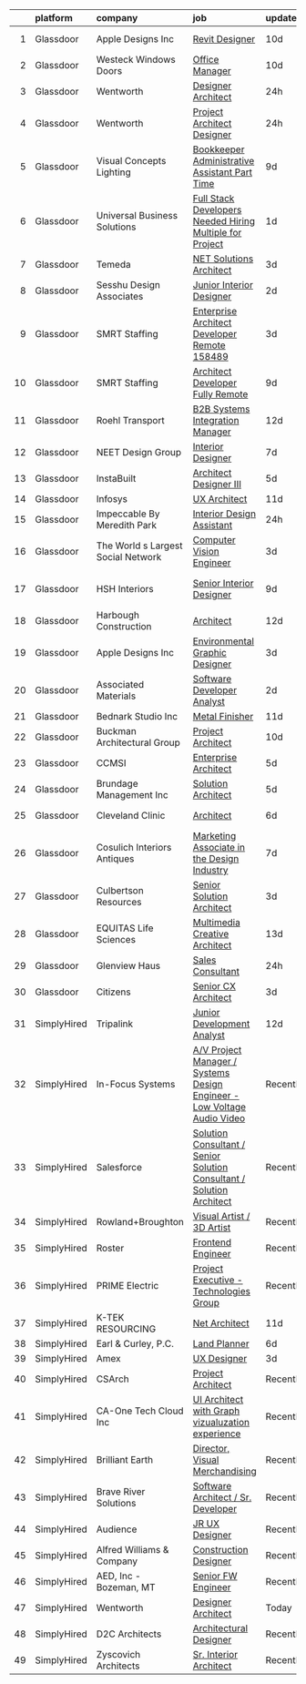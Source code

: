 

|    | platform    | company                            | job                                                                                                                                                                                                                                                                                                                                                                                                                                                                                                                                                                                                                                                                                                                                                                                                                                                                                                                                                                                                                                                                                                                                                                                                                                                                                                                                                                                                                         | update_time   | location                   |
|---:|:------------|:-----------------------------------|:----------------------------------------------------------------------------------------------------------------------------------------------------------------------------------------------------------------------------------------------------------------------------------------------------------------------------------------------------------------------------------------------------------------------------------------------------------------------------------------------------------------------------------------------------------------------------------------------------------------------------------------------------------------------------------------------------------------------------------------------------------------------------------------------------------------------------------------------------------------------------------------------------------------------------------------------------------------------------------------------------------------------------------------------------------------------------------------------------------------------------------------------------------------------------------------------------------------------------------------------------------------------------------------------------------------------------------------------------------------------------------------------------------------------------|:--------------|:---------------------------|
|  1 | Glassdoor   | Apple Designs  Inc                 | [Revit Designer](https://www.glassdoor.com/partner/jobListing.htm?pos=110&ao=1110586&s=58&guid=00000181a3f8d619b164fb1a239ea345&src=GD_JOB_AD&t=SR&vt=w&ea=1&cs=1_89906928&cb=1656313403279&jobListingId=1007944600689&cpc=328097CF308554EF&jrtk=3-0-1g6hvhli7joon801-1g6hvhlirk262800-1f91a36b04a50e51--6NYlbfkN0BnRt50KJpuVGWdeWfd89SiVWgjovFd7OD5LnOd9uK1j-St2op0rliLRTKdctr-UTKj34k8HgJakWepZtPu73UysrGgR1BhZw1BQ1n5sPWALipibhMLtHGPOr4Fg5IxHKKC7-J50YQ8tVCZVtGCW1jB4xCu9wskXcrk6IDT6eQIBExF9euQCugR9Dh0nukBCUPik17qNa7b3jEuMqZ-VLJDIZBXryC0IyWXGA80sHtTieNLicLURQZMKjr0Z05TDkzLDPOevziYrUl7kemzzlayG2xhgJulgPx_KIZX675rsSC7QEcYuBCOFjqD-gxxpBEhaDmN84TC-ywZ4eStDCgCI_TchH58qg1gqMf8V4ZiB9HHOY-LXeXYAwWd2hAwEzHhClrjL5hRFfnX1pR1ItixsWGReFoUMWVhvQzOS3wjgtdrDlO19NwxnzT3b-gmRhqnj0Y13lpp6f5GmCjtl67t4SN8T7bE146tfFdN7WcOyoYYONoAIXkFUnGkWQ_Z_ic%3D)                                                                                                                                                                                                                                                                                                                                                                                                                                                                                                                                                                     | 10d           | Washington, DC             |
|  2 | Glassdoor   | Westeck Windows   Doors            | [Office Manager](https://www.glassdoor.com/partner/jobListing.htm?pos=126&ao=1110586&s=58&guid=00000181a3f8d619b164fb1a239ea345&src=GD_JOB_AD&t=SR&vt=w&ea=1&cs=1_322b81da&cb=1656313403282&jobListingId=1007944220698&cpc=81AAE51C33FDE227&jrtk=3-0-1g6hvhli7joon801-1g6hvhlirk262800-39121e3ce0a1c0fb--6NYlbfkN0Ak1U_FmDUOioiCyXaVmby4WFebOS0z6NvSiMbGELc2vi3BmOCZz_gjaVSW3xFnZzKT6-8P3OUwrVTO1m-djT_rUGmwmnIFgjKtEq-6LKBc_9CJX70GYFsrbUrQ-VjK_PhA38fvPm-MQzQIhViz-yX5sbXyDSJxLDH9qDTMZuLDKgI7OgmoZBSRRN55WC64utXHplQBCvwE5oJIMKwyVG2m815Z6l29VizfpBHkCGhRHz9qBvCnF27SoiQVSsxpx2cJTjdCoDKS_KSZmMaCZe8j8Z9oR63PUd6uftbrtNBM9EbCNPNBhq1uAeLbCmYc60kIG_t66UN9nqel0wjDKGFLrgZNO6ap48wneCxfR77n8wa4O7ThuYkhbxWacZjcshad_tTmeY1YaYiqRE97PIXkqEe3UFrFZABI6qOpovjzHE3ahWLWzXBTV5iSkqBxsFKWUr5RxHiZG1mX3LlPYG-94v5twZ3iVlD8hwSvzSXBGDLc8yxB9P8iPix_JysGqeRYnAI9JOYJ2RKQzHjzeRhH_IPSrRrh9ZbGXHYhxqaPasFI3M4HhWXibQbwCMcQwuVFI8jpb6lJDseupN_Sjq3pjFJooWmIeZY%3D)                                                                                                                                                                                                                                                                                                                                                                                                                                                                     | 10d           | Kirkland, WA               |
|  3 | Glassdoor   | Wentworth                          | [Designer Architect](https://www.glassdoor.com/partner/jobListing.htm?pos=107&ao=1110586&s=58&guid=00000181a3f8d619b164fb1a239ea345&src=GD_JOB_AD&t=SR&vt=w&ea=1&cs=1_db9b8488&cb=1656313403279&jobListingId=1007963763748&cpc=18C664983486888D&jrtk=3-0-1g6hvhli7joon801-1g6hvhlirk262800-83b5dde1b35fc148--6NYlbfkN0D5EoDI19pzLD_ZoAvoqM1-O9qeTV9KvYbDAr1-bMzVceZA0cQEimOqNpP-bB52ERgfHwUjo47k57U_iS1TLaFalurliEpde75FSTjWujvc_TOOTyzW61WQyVGVmvpT9HyxZPLzXXGYH2x9KxqoK4CpsJlPBwT8ScbAv6MdhPTQyZhCRCRPuuyex1rIck9gt4tcLHTL4z1FnHnRQapWfs3pqSEv2fsRQEEJRwynxEUSfm1BrqZcdla-t91B9SMUZzIIqrTWTF__zZDTK-vovYQZoW50esKA8ZjrWWembie3b25i_RerM_qQEbLlP5toV-S3uYfshZxdOkRNNcZuHFL6m8tGtCgJLnVWMYC2NZ53oZHiO1qIhG5nDLYVQygesk-L1_Vb9cdlln6fxMGMAd79cA04_p6igiv36Gw764KVuMNja9-Iey8Q5XiqWXa01AkVLZhuS0V_3LqaMX1kk-hJWQILvbXhmJyShZ0v5WQqsWAud3MecbbKi6vNzQELaSogvcDSm8sqHw%3D%3D)                                                                                                                                                                                                                                                                                                                                                                                                                                                                                                                                                   | 24h           | Chevy Chase, MD            |
|  4 | Glassdoor   | Wentworth                          | [Project Architect Designer](https://www.glassdoor.com/partner/jobListing.htm?pos=118&ao=1110586&s=58&guid=00000181a3f8d619b164fb1a239ea345&src=GD_JOB_AD&t=SR&vt=w&ea=1&cs=1_018e75f9&cb=1656313403281&jobListingId=1007963899566&cpc=AF02A54CD0F60729&jrtk=3-0-1g6hvhli7joon801-1g6hvhlirk262800-982c411d92a3e024--6NYlbfkN0D5EoDI19pzLD_ZoAvoqM1-O9qeTV9KvYbDAr1-bMzVceZA0cQEimOqQLiQKL73YQ5LSLdgRCeHWFPruf5ZAgnFG4c4mV1haWANC2zWcO5IOyZRzHEVhw_xXHSbRbtn1VacpyV2gi0oeGWXrBs7cxqB5ByP27CrBflMuOgGdYMm6vsI7ZMwacKUrS3x57-8GPLUOgHTM3iRSlYME3PIPrW7eO9YepLrEQ5kdnrmqwH3C6XxwSRRtUKoHpQqDA_A62uLiai-SuBRZ5nEWw98wuZR0mbBPaNqtPEpZ-kE-ULgiGQ0SCraNWjLmXwAManbj614mDPzyLDIPiod2nkdF3x4aUxallWGO7Sf7a8Cxh4CJJSuQmvvelSy22-9I2NbWO-MO9EG-9m5DAHnDeWBSwh_C8vXtBlwBEj6Q89u2okM1qouyFw425j3BO8-YkWxmL6M_k6XzeYPitI-eQRPavdPr7pwUDNpvigODGqOGnDSz4i0cwe5zRJ4y4u12g57wdIDz79el48LLQ%3D%3D)                                                                                                                                                                                                                                                                                                                                                                                                                                                                                                                                           | 24h           | Chevy Chase, MD            |
|  5 | Glassdoor   | Visual Concepts Lighting           | [Bookkeeper Administrative Assistant  Part Time ](https://www.glassdoor.com/partner/jobListing.htm?pos=125&ao=1110586&s=58&guid=00000181a3f8d619b164fb1a239ea345&src=GD_JOB_AD&t=SR&vt=w&ea=1&cs=1_90d57a68&cb=1656313403282&jobListingId=1007947592972&cpc=BA15C3E50D27FFE8&jrtk=3-0-1g6hvhli7joon801-1g6hvhlirk262800-aee422d02fb78696--6NYlbfkN0BxkLIcfe0oqaYINownie861a0BJtkzmJW-WyGv8J0JYIP9BFDUIq9bQR62u7darBNe44WuC4wBVwo9I-LND1p2b_jEzjOkzCqvNtd85dtSYZrvBuu25PY-VX0dc8pf-J0nfx7zBeURJVHib-SNb9gN-IbGoongE7rG5Wt5MNNlku7lD5-0fP44q43Ltv-5wzw6EFUAzfz31I7tOHFipUPhyBB2FRe405Tv4hIXq-hPxfw7oUssH3nO4b_Jrg2KKrj3W65sYNsNPPLGlfUTv3jCabfwj0pn7UR1ZcswdD-nB0FawFkmEUWS373yvjDIEX6Ot68PN6QdLmXOKuUZz92qwKItUvqtaME3d-12MuylocC7lGaAwIOSkwDJV59qeKlEokjvj3mYJz9-tyHuhqhH6ILREujgrfatJKX579iYe5-HvaaAtJVPIvBsaXTZH3amI53-dUQLM4bUpv2SwTcfI1Alt06DWxivofbf_ZMxFmzUS3VNikVEHWo840uXpO7fLC857xD2_xUiseapa-ppMB3xIorJdE0%3D)                                                                                                                                                                                                                                                                                                                                                                                                                                                                                                    | 9d            | San Diego, CA              |
|  6 | Glassdoor   | Universal Business Solutions       | [Full Stack Developers Needed    Hiring Multiple for Project ](https://www.glassdoor.com/partner/jobListing.htm?pos=123&ao=1110586&s=58&guid=00000181a3f8d619b164fb1a239ea345&src=GD_JOB_AD&t=SR&vt=w&ea=1&cs=1_1f2ea7fd&cb=1656313403282&jobListingId=1007963135028&cpc=18C9CE28155C17C5&jrtk=3-0-1g6hvhli7joon801-1g6hvhlirk262800-9ddfb7b724431e82--6NYlbfkN0Du73xfSZ8llA0H3juDoaANIkfCJad9A8777UdOi_8wmA8zcCgr43BpThCGNZa6eJDRLdxjuwYOxFO-t5ZZtzsickhU3-x1xq9SzCd8AOCqJRBEhxxYNuPviARpP4XiBBr-izkwKgNCKCbL7XzGNM3YzF2lwGmp8rwrSuOTQO-uMDMJnVZ_qjldUec6RjTbduQdiBLyqzhXm4QrDyTv_IYSkA1hpqkJU8g1iGJ1Eb2a4sD_4Wwl1hlYxAG4Pd5qYpcQzXPQzZeJADTx9E-9UlYQkTsJQD_o9-_ETUyfNJusXDXM_Ah3ZHhE1NHB1a3gQDgC6iF8q7woAULT161Oy8TstDlUA7szalANc3zTL47VAfDXbTxj97Jqu3tbTQd8-kbMcOOXvlsA5Vuw35ktwU8DMUtLcB-tS_-PI4_mVAWkZLQ8jjBGM4tIMdY2roef3ptZrlILuIc9cxGs3dSppg67ALojdQc4y5ronUYD_n7wv7KTXy6XLQls0Cfu4B5-qLTj8uS1ZCabY67KPy4X1I1rIm7yjiycteObQ25XnKdlLg%3D%3D)                                                                                                                                                                                                                                                                                                                                                                                                                                                                         | 1d            | Atlanta, GA                |
|  7 | Glassdoor   | Temeda                             | [ NET Solutions Architect](https://www.glassdoor.com/partner/jobListing.htm?pos=112&ao=1110586&s=58&guid=00000181a3f8d619b164fb1a239ea345&src=GD_JOB_AD&t=SR&vt=w&ea=1&cs=1_f034eab7&cb=1656313403280&jobListingId=1007959760529&cpc=3E251C7E648E8D76&jrtk=3-0-1g6hvhli7joon801-1g6hvhlirk262800-3e9c58443d92eacb--6NYlbfkN0Cdyrb_-SYpjIsC7ShR4LTJruqxAexHI1Km_0W0EzpI0flnEmGiV58GPzItpS6S0-frolYagpieznyBuoUomL9h3gSaCnetPInLxwBobixKL3urrMd_pNPHD5zyfe3qYeDTq1l0u4qIC5XQByrYReYxdKxrrCDbiia_Kn5TujQ4Lly38AvlSGVFQ-ZfOZbF_naW83uWEad5Pl9uCOAc2C1-I6HekNHoDosl7M2NxdOZugCzrQv0RNg_L7wN9f5YhcLJpq8WYzVVStGV0uRWAs7JyaXjDHIFKqBaiWQfg_iF7FSKJcQngapLvmsvcjf6EiNmmnYfwQJZ7vH4IuyNdgao6vC45Af1QokFgN2BEGkQp-ECyRSOLw66bQZjBTS6AUdr0-VsxzLu4CBKb4R156WUTexPC7gan5LkXjIA4Urw-Ba1OwCDjisi6mXX7YJ_-76Doqe8Zu0QPz6cFkLaHe-AiF0Ij_s03hOu6CDgjQe3CAvG8sJqd5_5na6kdSyNS8hslI0jypQzRw%3D%3D)                                                                                                                                                                                                                                                                                                                                                                                                                                                                                                                                             | 3d            | Remote                     |
|  8 | Glassdoor   | Sesshu Design Associates           | [Junior Interior Designer](https://www.glassdoor.com/partner/jobListing.htm?pos=109&ao=1110586&s=58&guid=00000181a3f8d619b164fb1a239ea345&src=GD_JOB_AD&t=SR&vt=w&ea=1&cs=1_8efc8b15&cb=1656313403279&jobListingId=1007961981937&cpc=BA005B1D96992017&jrtk=3-0-1g6hvhli7joon801-1g6hvhlirk262800-94668460c7e32d80--6NYlbfkN0AuAjYKnBHsdkcMxrD7ZJITXxV72vImVt5xOyKRJQecNFLpcI9FqXvs66nNhzD50GI_MvdyYI2vrkFdSUVbTc14xpISSi7MFzIz3afMSbzqtEFqsbbsMHP-wq6RjppNWv4yXAY9XuK1ZIRqqIdDSaIp0v-jASI3R4aO8Oss_LJaD_p2fnlZjZtiP6KKk_c02Soczk1YTX3c1-jup0bB1cESH5dTfFXQiQVS3qVpG2COTQae6PWRPDXe8Akjxvf37KK5ucYHYIDOSC53slchKAe0XSAqUtl_hXSW9r3iAK3r4ZF4KdDSItJLJZHhfyKaGGUuE89o3zqJDfymFGJ2ooFWDhXdXEejCyyRGonfaOhCq3JFO7xFNYb1A0kuhRotLHpUahjRhb_xP_y2Q513NcNNr9ucDlyKSYi6Ernk66xMpEw2f3z7m03Z1ODBjIT1_5qb5r2QaeMubHMn5aNJ3lAge0j1ih2eC3qW0ddOZmV2CnaW-6_rHqBIs37ijR3ffYn-gc65FU-Xdg%3D%3D)                                                                                                                                                                                                                                                                                                                                                                                                                                                                                                                                             | 2d            | Scottsdale, AZ             |
|  9 | Glassdoor   | SMRT Staffing                      | [Enterprise Architect Developer  Remote   158489](https://www.glassdoor.com/partner/jobListing.htm?pos=113&ao=1110586&s=58&guid=00000181a3f8d619b164fb1a239ea345&src=GD_JOB_AD&t=SR&vt=w&ea=1&cs=1_8ee5a7ad&cb=1656313403280&jobListingId=1007960326711&cpc=B05B6D422C45E27E&jrtk=3-0-1g6hvhli7joon801-1g6hvhlirk262800-94f7e85134b96660--6NYlbfkN0B1iZffVNwR6yblgx4UGLPVYtj6CoeVi8wBybtNKgrFUOUXRgJbsWR06Qg0ALePDRZYD-ZUgi1AdDYpUPA5q1l240ACYUbTWRhO4vhqFjjPrrO1v0NZhDl3uW7x7Vu1UVBhB29h0U_k-N7sXEL7mOOxIN6R-OugOFW5XoqSR-F81KMg-XD32NffTMdFBH6jSfBU42l3F7Ny4GLRy8DgT8L0pe91idpR3csWGJFevP3NeFEErtTgl-VghxeWY08dXAAxRe8OUauhNaMpFTit47LvntaFctkrkuhWrm-04lW5n475O2l7H5uXxgbg12G-jIavjLr-AXSdqslchEFMMh6Auek8LfZafTXk_z79dwylUNzoWqud7CI1IKHLSj-0zcqKFoQunmeOsgipshX7VXhxzKsst9gHzTTLecKLkJagCWaJxHXHSQ_kXTYetsY_CT3p6mppZBNw0vIn4wmtSL4WVUcieI_pcms9-n42pPvIQyWkJZYmPyHiQIeRPcx5gqeI2COWSkIAfIFIJorl_IbxbrMBHa1JKjSkt5DG4ouaYQ%3D%3D)                                                                                                                                                                                                                                                                                                                                                                                                                                                                                      | 3d            | Columbus, OH               |
| 10 | Glassdoor   | SMRT Staffing                      | [Architect Developer Fully Remote](https://www.glassdoor.com/partner/jobListing.htm?pos=117&ao=1110586&s=58&guid=00000181a3f8d619b164fb1a239ea345&src=GD_JOB_AD&t=SR&vt=w&ea=1&cs=1_53434fbf&cb=1656313403281&jobListingId=1007947677667&cpc=8B69257BFB62E45C&jrtk=3-0-1g6hvhli7joon801-1g6hvhlirk262800-608dd54c4b599931--6NYlbfkN0B1iZffVNwR6yblgx4UGLPVYtj6CoeVi8wBybtNKgrFUOUXRgJbsWR06Qg0ALePDRYb79NuTXl-I0816kLg6A7I2281pW7dUv4dIas1C1c-qfjFDPvrqVnbkXD2T6sOJB7MNAqOHmWya55QUAmhMvXwmR202Ddwmevw9zxmszYOlD5la1pJHwjnayvdJrDoh97OkM-Lhv6s-rYCFGoPr0Ina1TS7lgUB5m-sfKohH47D_BET72qGV52fcGQgR2jXD84w5UOpRCjn621hxEEI5TBLvqxiXQXpqRcjWywgCN_Yi3pyP2VV_jpO5xpjC9Z-e4nL8A2ccDjqpDoywc5nmq9to14_zVjvdT0ByyZBdqjbt_03dWttGuaiHJeuIDQlOig40JnkBCr0FAyVCxD6z3io1wH2etwCfZWhmkzthWgwH8ftCXn4MHgR1P30yCQJg-RK0Z5RAuvInBAWKjdnKxH02cifDRgaImcfDiKXRPvDzPquG0qkTo1UCTVX7EeqpWXa_WEU0vYiK8AaLQLprZBJMidQFyFfh1wmCMROW6sgg%3D%3D)                                                                                                                                                                                                                                                                                                                                                                                                                                                                                                     | 9d            | Columbus, OH               |
| 11 | Glassdoor   | Roehl Transport                    | [B2B Systems Integration Manager](https://www.glassdoor.com/partner/jobListing.htm?pos=121&ao=1110586&s=58&guid=00000181a3f8d619b164fb1a239ea345&src=GD_JOB_AD&t=SR&vt=w&ea=1&cs=1_ec82d008&cb=1656313403281&jobListingId=1007939322859&cpc=BBBD384EA192911E&jrtk=3-0-1g6hvhli7joon801-1g6hvhlirk262800-4c4f68c599173aed--6NYlbfkN0B-UyrqZqiMX18WqL9Ix-tV-BokG3deb-ZNGSpeLjfcke-WYQnVzP1SPZNIOojM75ZI5EgXtS15t28n_-Blo4TwMo9BKXqykZpVyiUF2MUp-p7NBRukfR3mT8xERpXCWGeHtMT4m4P8gptF8XwwdZhUKGM9GwF_YMnKgQFEBmB5k-CMc4uw5lBaoGO2J_Qlu8ABVBgPHR2dpGW7cqocMEEgU0ZiPYWk6sQlPJegpt4zG37mgkUu-LDpQ5oH0gZSKjl89xIDZGsTyB7RYP5rJqPoG41zHqU5EFcNaOh6EIvPE-C9KSr-0-u0a7eLWvzrJo-VQUOY9I24Yqg50aYjQRG2Vr3jXSrHa4DnYmsBR7avhsCvcfLaV2_MPBAmOyG26q2d72TYwAJIlVHh6of8J14zC7_MHTrlJQG8rO-zB8kiRl4oAOFp9k6OWN5_eGZCoZQpnX1ZGLUIv4bJ5fQpxllLIgXsvHZRUCoxyrIce5jSjT2vDis9K7UObrqYIxO5TnwqBewQOJGtt57P-AuojqqoyT5Brct0qAE%3D)                                                                                                                                                                                                                                                                                                                                                                                                                                                                                                                    | 12d           | Remote                     |
| 12 | Glassdoor   | NEET Design Group                  | [Interior Designer](https://www.glassdoor.com/partner/jobListing.htm?pos=111&ao=1110586&s=58&guid=00000181a3f8d619b164fb1a239ea345&src=GD_JOB_AD&t=SR&vt=w&ea=1&cs=1_cf36af22&cb=1656313403280&jobListingId=1007949391761&cpc=968C91D10CA48408&jrtk=3-0-1g6hvhli7joon801-1g6hvhlirk262800-65b3f9350c5e73b2--6NYlbfkN0A4hgeKHdLyHgzaskNEvl2xXMVaueUT71iJOYpLYISQUMokOAxkb6e4sI3nDCln56ZrL8G4urnqm7o-W7S1I1U7o9CLYCdTzfJq0A3NuBelAuWt5rqsQeUrwym_m8e7xWcyR6KgwGefnqVAdej2ukDCyQRN9GmZMMPPJDBcuDTpKEhhT_AxLkZZDIxGJrIk8ve0FVNq61mm1yTqnl_B-vAT9370OFAqJ0hYPwO0EPEgPdszeUA_qHsV13IwtC63c_4IV8LflPQ9YNo7N6tuJhB3YCB-PgOoZlsVCNKP69HJK729B32irPzMEfXjh402GK1ZWqR7h1OT1pDGBBVx96X47xwb5AihUJbk6KvxeGcl59Fd11eB_qHP3p07EKqOam6cfZlei4iVrBB3vsQmWmO4QTYEZG_xy62pTs1iaKU9s46eRJep6rMs8b7DPKfUx6sOzeJmyDYe-SinKoinITy0NI46zfibGjJ4GWMb2z3sYpt-QMXYrnrt8XZjROb63pU%3D)                                                                                                                                                                                                                                                                                                                                                                                                                                                                                                                                                                  | 7d            | Las Vegas, NV              |
| 13 | Glassdoor   | InstaBuilt                         | [Architect  Designer III](https://www.glassdoor.com/partner/jobListing.htm?pos=101&ao=1110586&s=58&guid=00000181a3f8d619b164fb1a239ea345&src=GD_JOB_AD&t=SR&vt=w&ea=1&cs=1_bd1c389f&cb=1656313403277&jobListingId=1007954840272&cpc=B7DB07543733ED84&jrtk=3-0-1g6hvhli7joon801-1g6hvhlirk262800-b868fbf363aa0df6--6NYlbfkN0ACu_hgM4mYOpGjE6TXudS1eLEYdlotK5aSiNrSIRlNjtLvHh3hjvm-_wKTCs1UqvBgno0Yw0HTNh974FEq-ygHeS3qhnZNLVAeo24KnWK-cqOS7XG5vC1sCutXj05ojxeHQruauqoQ-jBExYzg968uZOptnSdOui7ANwR6d_vRV14_3-jczNADHGD3x2kSF1GFS90OF12-rIUtYDLEe-zaTZXd-H5iHlvFjx5O6aFt8mVarAwKhUIojJp990LZkWGZyNo3E9VSWquBe9T3Myrp6bBqUtSddIogIsQ0jLhxr4cHez_AAQvNqCkSR1WOmakrCMDrXRYYYVXp7pXQ2e2tutG6aZ7tLqSWUR_vlWFodEgmIONQI1LdJXGjVJPD7HkWksGoIU4k6nH5NvqyKG98gd1HO2Wu3CHA6amtifGEigePzucEfwVWJqVVfD5O0TGpl_FbNlNdiugVmnCaoix651CcWU7PM4PK7baH64h9WeR-D7bUjyt9gwjg5KYr5jUfgSM4TH8-CQ%3D%3D)                                                                                                                                                                                                                                                                                                                                                                                                                                                                                                                                              | 5d            | Austin, TX                 |
| 14 | Glassdoor   | Infosys                            | [UX Architect](https://www.glassdoor.com/partner/jobListing.htm?pos=108&ao=1110586&s=58&guid=00000181a3f8d619b164fb1a239ea345&src=GD_JOB_AD&t=SR&vt=w&cs=1_e3b2792d&cb=1656313403278&jobListingId=1007942327565&cpc=F86FB55FF2FA18D4&jrtk=3-0-1g6hvhli7joon801-1g6hvhlirk262800-1ce751a0945a0cf1--6NYlbfkN0DFi1nmQQWK2fa3N4W3y7EUOEocZkWPqKP_f_xZ7ne8Rcs2lMrBROvHbvdyX6nQ70RhC2TiInrx-h900F8E_sG1jDlUzW8bKjvppvPdKKsT_mFF9XzCu_7FiiwHuEGglAaPpZV-nRfBu6-1PpeCkKJGFqiUlqydNXnBSCFJrMDECMNONeq-IhlOi_tQyireZL-3s6sJzv5L_w3Xz-cz5yDtbzdB8iQBFYvQK3DgxLBhmQFbhSPMVdC55FHTa5tQdlJWVhK8eeyY1FGz4pqEIWQkgopbVMs0C418LvX43KDYjIRNpm4FPR1icCnSnXCAL9OcLxzxUb9p7e5kAvYUBKB_4sV8k8v9Vuzf9eq5WmrpU8iSQ2L0h3Qoo-VNhddKeeJMGkO6jVbcm4I0r01CeQXpt3ciRXdk5snAhdMdRQLrxB4EU-bTJ4zot8_71XtU-JzwdwQlpuMpa_kxKS9TVMMZng-V13ssIRjhO0VVNRFmlYXvUfajbmwqmzUfUkqVPAyi9LeX_I1QX6abXyEUJicOL3_RoZpnd5xqIxm8_73MP9C16wS1II5lMkPSGdKhtXpmoBg85CKLeg%3D%3D)                                                                                                                                                                                                                                                                                                                                                                                                                                                                                              | 11d           | Remote                     |
| 15 | Glassdoor   | Impeccable By Meredith Park        | [Interior Design Assistant](https://www.glassdoor.com/partner/jobListing.htm?pos=116&ao=1110586&s=58&guid=00000181a3f8d619b164fb1a239ea345&src=GD_JOB_AD&t=SR&vt=w&ea=1&cs=1_61233206&cb=1656313403281&jobListingId=1007963870360&cpc=7F925F5888094D6A&jrtk=3-0-1g6hvhli7joon801-1g6hvhlirk262800-1d65ce9d4416b2c0--6NYlbfkN0CdcVd3SDA1nO7RkKTAACmPV4xEt72Vls8LI2dqcgyOeCRbNmsyqTG3EfR88CAV85lb3jApy76kZFTMsTFRrpEoasuph9nQEQ7FrlWvyCDrHACXdzHW2YtmSIS0HC89OtxOBGiaDey1ybimrbPhdLh94idsiJH3Y68oxwUNaw6VkougpuUfVjVfQ5regyXC2BiE1IH5YqLFwQw81eVI06D8h0IwduZR8cnSZ_qdqo04IgklAzRC55gSX5nX09nnVWSrvkOpxW3eVaaxcwypYhuBnhyIuUKJkT2A23nkwKHNiQMC2TU0dKTY6xT39QudkKzeGlMrPV37nSJEU8pNEW86WNqXI2DdOqwmq33AJVIUWPc_ePXEGN3qhHhaM6ytyZFo6HabDnJmKm75NhU9fe1iFOL0vHTO1glpVxpxt6PL0ucPS9E98GaUcBcJY3_Tls9wYKqeWuq7MoRQP1K2_bnsSTDzn5dzYPW-rUv3-Nm2KOjkjUPmrtU5RtLF03G7EGE3enNgs_E8DA%3D%3D)                                                                                                                                                                                                                                                                                                                                                                                                                                                                                                                                            | 24h           | Inverness, IL              |
| 16 | Glassdoor   | The World s Largest Social Network | [Computer Vision Engineer](https://www.glassdoor.com/partner/jobListing.htm?pos=124&ao=1110586&s=58&guid=00000181a3f8d619b164fb1a239ea345&src=GD_JOB_AD&t=SR&vt=w&cs=1_88b4c2ee&cb=1656313403282&jobListingId=1007959309484&cpc=82ABD2B5CEB98952&jrtk=3-0-1g6hvhli7joon801-1g6hvhlirk262800-f91bf296f22be02d--6NYlbfkN0DSgjPPcnEdvoK3uuxfISLALE6pB1FR7YSHOr_tSg5_QCn410VK5Ds4bQGcKtrI549F5xEzFGkUcaD9K33LG2vp5YybYRRlQkZ1P4u8dkaX10rPQLGq1oevwC_S4MHkFepfiL90Pvl0sLzZ_aLzz6j_ijAtK_AQUB6_ofVtv_sOAI2fDGlzWwcgj7QQQX7pzBzS49yeOCvWmbATNoAyv8fuxjFWxISPjLHVKOczmKOPGXu3ixs-ae1K3pFOSXUaWVil4ed3RVKQrt_2WtPWOGPAIDjWNGlz7jAo-0q8316C5qdW41A18_nSxASF9ky1j0aVY7_PyL1HKaBzmaQWj-9XU47pQy4a7i2xQLsMRIGe_PJFVz61fer8Wx5ftNMHichFHuHn18wTPBBPKSBP5bAmvZ0Nr_JAhIiQ2QCFkMTGxSz8g8rtBBoxIYErELDAx9I1i17_URnW2_GfSHuttnSVSIB2X0AT0zE6WcmNtluahZpAPTXOT6EFGylEfWF7thWfrrHcc28RdsuQGKl_JmyetDs9l6CAFLY5_59ZwO9EF2O6us7Be1c1tN4yjlyANQCxPC16yd-2UsOoPuaCOx62)                                                                                                                                                                                                                                                                                                                                                                                                                                                                              | 3d            | Los Angeles, CA            |
| 17 | Glassdoor   | HSH Interiors                      | [Senior Interior Designer](https://www.glassdoor.com/partner/jobListing.htm?pos=105&ao=1110586&s=58&guid=00000181a3f8d619b164fb1a239ea345&src=GD_JOB_AD&t=SR&vt=w&ea=1&cs=1_de3d48dc&cb=1656313403278&jobListingId=1007948238659&cpc=F546DE690489C073&jrtk=3-0-1g6hvhli7joon801-1g6hvhlirk262800-5923b847f3121ee2--6NYlbfkN0Af7IH--f52cTUDwFMUanxXcd3NiV5wYJyzlyk1G5yREasAiX0BGJ9IwE9qqQnuq9OsXYPpNahwh-D_xX7Ko_f9bbSYpzW0SN8QwVaEg-OrXURZKoNA3m-ZlnKeVi1y5zM2sMH8whqW8Q0rvvfm42UOaUIKv903GdUlxMXA1n6pszg1Z4I1IbXGpzkVcIFxC8YuECasTs7-Xig_DL3PiaxwtB0bwpp_48-HPhNJCk3y8xG8jJ_IpCibVppy8-oQef3d53ouBtJCysOSJpVf_-PXu5fgguPQOglaFGP4rhmTnQxyxIsbBKRRsD2gI_lfKE7S9PLD3OXKkjwVvG79B0BgmdV3gmTvisg_22hxcNhtHYLX09IYNks5-ia9vOWjmEHOZy6eW1IU7pN54lKEbZFvmNX8YOJzD6emrxsQ9DALopmt_wAzjTCQiSf7lday2zhpoXltjoCWAZFuuV4DcMrJfQ55xZs7TwAjcgjz9w4GAzSKcIQEYQ0rDAtrKb9x8RYYp2oC2_xNwqSRfYFCL75G)                                                                                                                                                                                                                                                                                                                                                                                                                                                                                                                                         | 9d            | San Francisco, CA          |
| 18 | Glassdoor   | Harbough Construction              | [Architect](https://www.glassdoor.com/partner/jobListing.htm?pos=104&ao=1110586&s=58&guid=00000181a3f8d619b164fb1a239ea345&src=GD_JOB_AD&t=SR&vt=w&ea=1&cs=1_997760bc&cb=1656313403278&jobListingId=1007939729788&cpc=8E5F572A54D8FD13&jrtk=3-0-1g6hvhli7joon801-1g6hvhlirk262800-2e68568e05c2359e--6NYlbfkN0CkHE4TG-hNy2WS7DGaEXLeKHiVUIOcIp4Dj-5KcvxZL2gXseO9vc-MYAdK6fsaOVSF9hG3xaOLn9alqAlaksK1w93bVdbo7NTbzK04n9sFiqIC88xLH6nvbg0Xqa4FqfU5qpjN4T1y9TmXOQpQELAUmkLDmJOa9sn1GM32OtjYhxg6IXOSZgS4otcaVXWKZQ9AvxU1SKaDP97YKVPFD0EzNd9VXZPfSYGrRul5fjBRbtYypBO5pOywtRQlemXle9Fqye92gSOSH4kqqDlGWvyQ8vWNtYp0DlrB3ey3WhL4qOFGKmf4d0Ak6esk7M8Jnavg4O11KVwjz0ZTvkY3dsfKIgBnvdqlqqs82-lM9JK9bbIu43yoZtzeziigYXI2Wb8blT7Hf3InTNnetoDmGtOrRQfDTYhfFTSUjSi4QO6bzAEuOxcPBWAtyqK-_SH-98VRu4eN7w-2-4UD_lBQxGyd49qo5YrMSV3IsVgCrln7iXu1Y6dNtFKLElVNBqM21vxYKcsizpH1Gw%3D%3D)                                                                                                                                                                                                                                                                                                                                                                                                                                                                                                                                                            | 12d           | Warren, MI                 |
| 19 | Glassdoor   | Apple Designs  Inc                 | [Environmental Graphic Designer](https://www.glassdoor.com/partner/jobListing.htm?pos=114&ao=1110586&s=58&guid=00000181a3f8d619b164fb1a239ea345&src=GD_JOB_AD&t=SR&vt=w&ea=1&cs=1_c648f3a8&cb=1656313403281&jobListingId=1007959057018&cpc=965F231502A4159E&jrtk=3-0-1g6hvhli7joon801-1g6hvhlirk262800-2235ef3a8363031e--6NYlbfkN0DZZww-p_mr8GWlqIRBY21Wjl_Fk3kglyx5_HcxykVqwQHnXXR0FP8afW1Rlo2c0p5WwQCukxqnSRqCSlMGKqrFZtwD0D72dYtKXB1tQ-dbX6vwAQMj6lkNcr-o9FtkWs2Sa-MWwpl1j7ozNpCPNOUe7HgkC0NXSAwn-iRwx2_6nmyDlMpOdyZOLi_z9Rr2HBL1qziQRwcI4qyGjU2VKPDGniXOjdEjK9_yyQxkCgHD_O36fPa-cAmzs4Mk2gy-Buc1WuZWmmd9RBGWyAStv4pBkROnVJYlBJfvFNIATDctzI_nULDR9QbFwXHudwjZzTbxa5z2Ve0kfdaBbILZBLezUHdSmI1vagQ-clA3ZandRJPNrjyIWkD11bggcFHHugg5TTsnbF4or_SmRo2kdxh5hxJaQSrPpMWgrAxORxZgyoTx16G4r7h1Yh-W_HZMefNst6quCHjxN4e2Z7jBx42Gg0948IjCHkjfInbidiaAb7P8lULxMR2Vk7WQyWnn2HQRIlW0djqQAg%3D%3D)                                                                                                                                                                                                                                                                                                                                                                                                                                                                                                                                       | 3d            | Raleigh, NC                |
| 20 | Glassdoor   | Associated Materials               | [Software Developer Analyst](https://www.glassdoor.com/partner/jobListing.htm?pos=122&ao=1110586&s=58&guid=00000181a3f8d619b164fb1a239ea345&src=GD_JOB_AD&t=SR&vt=w&ea=1&cs=1_5086e87f&cb=1656313403281&jobListingId=1007962813602&cpc=DED3C32E22E90A94&jrtk=3-0-1g6hvhli7joon801-1g6hvhlirk262800-126efb10651939ee--6NYlbfkN0ARyReM5YKTI664QprMSZITlCSILqCkKSwvDZKTWKdBUI0tC2XOkL8BSLg77ZUhiiC8DUKEogyePILBPc_CRE_BqvNUdQhZlR9SOEwycc34Yp_P5c2IOmA9ouIupPumpqLzPZajLkQI0cbEJM1v2gCbpPTykwzry2K4SwkZU_E3iBO-ROnkUutvO7ur0rVushFF3BqfYYLWTXSN5_Utr1eDYGWemLsQdnA7MjI7U4nEItYUjMK0Q8zu2Noulodr82C3JEI0LHwp7gLUTnyPTJZMi1ZKLl_akD0hX1PADFdJPwFHhSQMoLvYBjbL-CSH01oN97pYd4wrOv6VpRDi0tZABNiOGpkR-g9eqmllP-9R4TldAqewKyYWNrODzNIGAKZCgnOOhAbV9gXcb-ZSEuRBbZnYwI9_TvDw1KTtGiwly9gq5ry48jmQDkr4A6ZlNPfPoWgwPtVCQtr8dYX2-c08hZyD1dtsizT-7WWyvdlLbiBxLRks6bXK0AXBl-G3jsOqehl6O2hIxKgCfKCQ6POJ1vWMa4I304By0qlt61uwAr1lZrrpNL3P)                                                                                                                                                                                                                                                                                                                                                                                                                                                                                                       | 2d            | Cuyahoga Falls, OH         |
| 21 | Glassdoor   | Bednark Studio Inc                 | [Metal Finisher](https://www.glassdoor.com/partner/jobListing.htm?pos=115&ao=1110586&s=58&guid=00000181a3f8d619b164fb1a239ea345&src=GD_JOB_AD&t=SR&vt=w&ea=1&cs=1_0eec8d57&cb=1656313403281&jobListingId=1007942080107&cpc=783E0929E0928ED3&jrtk=3-0-1g6hvhli7joon801-1g6hvhlirk262800-226acb2c9dc64612--6NYlbfkN0BB-0qNOmIfQoCeZKnin5LW-_YaOn1ImtrtY3LJAYAiHONJ9NcQG1n0wrs7viTRe0s6wWo_kJnm9xIq8miIdk8QiIC8dxBPuCdMF_jsNPTunTCDPtBrmikPzhjqLf5BsBwFYXipVvWbBer1t3H6dDrBAO70BoCjZdip0wKnTOXHcPI3f_pZDfQmVCCg7i7cZoCxla5Fq8VvzKFzxobou1N4qmAF0XMsiUt8deyf8m9qYvZjMBJ2kMXTnAAjjW6jrxFxpImpo48WFdKlKhmFyh_d_z8Afah47uvDY7LsVatSsiyVdTsAnqxXNGnFiiMs9JIB92VCqPxsRlaOKK3w6PR7-WiPnmiJEHyn0iH_PsXbnCJAwWNeUSN8C_KBMkUA-jOAu4oJBn0Na_teTIqapqtix2h9CWcx7lQ_Dpgs_gOCtX6smntX3Sx9YLPqQCQWHQzdfS5wwNh8bqq9FY_unUS-x45kvByfhzy3MsUqS4h0WSgQHhL0v443Pa4VijacYfY%3D)                                                                                                                                                                                                                                                                                                                                                                                                                                                                                                                                                                     | 11d           | Brooklyn, NY               |
| 22 | Glassdoor   | Buckman Architectural Group        | [Project Architect](https://www.glassdoor.com/partner/jobListing.htm?pos=103&ao=1110586&s=58&guid=00000181a3f8d619b164fb1a239ea345&src=GD_JOB_AD&t=SR&vt=w&ea=1&cs=1_518f02e6&cb=1656313403278&jobListingId=1007945273397&cpc=8244C419535E377A&jrtk=3-0-1g6hvhli7joon801-1g6hvhlirk262800-6fbdb70d21c9feba--6NYlbfkN0AaC6OMNnGu1ri8CPn-RGRuQIfK4MRpPOI-RSUeogXt780W4Id0QZUVBK2oullz7Cf0f8nIRAu3siQ3M2KE9Lu-eztnZy4SQ2rl-XWXxnzM2S8Ki_2hBPTbk1EGotWEHCZn2hYSMGxpqRLTLNaEm4jHiKuI8qlrdyhCaxvyPAjC2FfIRwmzOk8vSCH0sIsq0vRKpWhaOtY6R5Zknu4dXiW5U2q7loaF4gYcV_HpA9EWy4N3af_j64Tdw1OnDab59CoI9a2LsYOy72SuV4yj365pkO-l-w6I4m57K80DV_XByrGZNjw5hZQ9UBzq9kqLKF7hUHZcLPtuAW6sDEK1Mqs10skwrruks2Gp2ZAcX1Nf88OI7SoJXP-u2gCMI1bok56AYbGxN-P63y9VgXn8mRQWxS5j__YIngWP2oUh0Ss8zBYj_HybQEAbace7RSO_ycJ0AekDYvRpwxL_-gJACw8ExI3h7hTw8eR_AqmfL8V6JpUkD2rjAiJiKrteMO4M0us%3D)                                                                                                                                                                                                                                                                                                                                                                                                                                                                                                                                                                  | 10d           | Plainfield, NJ             |
| 23 | Glassdoor   | CCMSI                              | [Enterprise Architect](https://www.glassdoor.com/partner/jobListing.htm?pos=106&ao=1110586&s=58&guid=00000181a3f8d619b164fb1a239ea345&src=GD_JOB_AD&t=SR&vt=w&cs=1_cf2b023e&cb=1656313403278&jobListingId=1007955415742&cpc=A202EC670F9D0667&jrtk=3-0-1g6hvhli7joon801-1g6hvhlirk262800-4148b5ced00369c5--6NYlbfkN0CDM7tFJxw7f4ijTXeqGWcR9iaGooe3kUV-rew4lpDfjLIrzwCpRrxzU1u-5Ydzledc9LWTqyaiVX7q4_NIEKVj6sjOnZoBuYxnmaJMDq24CbbLw-0EIvD5erZ5R6wFVTm10LvcxpMOwDwrvqlyrVNCj0Y9hoOMfJw_4wjTB79No33NqyY4yiLZsYOTVq9KNmx-SUQ2u7fl1nGWJXArFoIcUnBuia5qkYxmk1nV2YC7u7vU7TQbEIxsHLkx6O_oegqtuA4Pz31Afd10Swy_thnN9kK6ynhwrHWNhS1s8_3Fq7Koso3TUFgnllCMB99gGghYNDsZZxP0wieKcPC61aQ0NyT91mQWCKdlQPomxy2u68J_UOe2kHzEVlbghvI7UacCvPLd45cgCsorD-eHAR02LqOiibJAgXOdFV3mqTp_7n6c0IFzEUA7LBf7RxnY5xJuXQxI1dIjaUQJo0dYDeKLquU_iMWnck243ZR7JRKOmpTkdGlzUualMT0RFPpnyDqffrbyz9rlE2ZnLCqmLMMSLy5BmWefgPFO8WEUJCcTBKbWMC-_sqzSraol3YIvp7oE9xJeaRdIC6BJbK_SJ-DTZ6bCTqfFIItVbKEt0qBRxA_nNlXlvqnpOXruFLybMheKRPnCWru32ga41yafsKnhllR7seZ2sT9oFquKi4WxJ_Vdbq29hZGrRRhgmmogm7VpOMsFzVV4CAXKs1KNpSb1EMwpwhqy4hsIg50xHf4hJJ56KnXpR__xD9mXfXmNpmrXk-3Q2A8AemzVCwQWSxyDoYcmKCaLc1k%3D)                                                                                                                                                                                                                                                                    | 5d            | Austin, TX                 |
| 24 | Glassdoor   | Brundage Management Inc            | [Solution Architect](https://www.glassdoor.com/partner/jobListing.htm?pos=120&ao=1110586&s=58&guid=00000181a3f8d619b164fb1a239ea345&src=GD_JOB_AD&t=SR&vt=w&ea=1&cs=1_781110ff&cb=1656313403281&jobListingId=1007953959328&cpc=14D5209370AEC984&jrtk=3-0-1g6hvhli7joon801-1g6hvhlirk262800-46d228c9998121f7--6NYlbfkN0AGfh-Lc_KsKUjNFLml7KyHwsWIuEkbqC5Cixjma0QALGkzqZQNZ7K3mfVsj10Jcvtf2AD4BYaD-uHUiGC3iualoXc1OFtk33d4FPQjiyHvuMFA6N12Invyh4jfIQrToCIdstd7gusvXi_WuOhu5kHSxk5bwgCdTNG40iN77pk6Ryh2d6UZ5L8UcdlBwAwlbqyRNFhwtHG-N9x0D-yWZ4t5n_T6Y4aCFoQ8EEoWOK-Jf6WB9VvnbxDKMOW49S6q_-IBEart2jrlZONc_Mtpul4nNN8ASnbaIjoD_lFDy7N5n7jkvqlqEemEGSZq4xgua2eiHBNgEmEghY3-DioAL5UR6IVjDGDCjGp2ioIf7QNT8cB23p0JR_AIfb9-Ds2c52e7OZ2MUFnWnwZjWZKebfFiCYzvwM_6zKb-PX70cX5L_2Cm62y15oq83XRVHQtzuGkvQR4QT3FaBD5RVqCAzjfzuf-_xRhbPMSmCm9VvBuAMNHlsqmcYVO0GOY4VZH_7ofe_lY7Ny2a5UhrMYbbbg5Ebdc-7HDMfCUaE52LaK-SicyLtk3g7TmYu-O_AyUX9WbPxn2N6EkRU8X5EohJoI0D)                                                                                                                                                                                                                                                                                                                                                                                                                                                                               | 5d            | Florida                    |
| 25 | Glassdoor   | Cleveland Clinic                   | [Architect](https://www.glassdoor.com/partner/jobListing.htm?pos=128&ao=1110586&s=58&guid=00000181a3f8d619b164fb1a239ea345&src=GD_JOB_AD&t=SR&vt=w&cs=1_0b5e728f&cb=1656313403282&jobListingId=1007952635584&cpc=149B3D5996025BBA&jrtk=3-0-1g6hvhli7joon801-1g6hvhlirk262800-317b276d0e62fd0f--6NYlbfkN0C5LwhsFvxxYuaaBkcCJhJoBI5Ry3ivGRzlACbnlj2AkOEtMnJMWHMTcC5ns3jVsWNFzQ6CddeyEfpMhRjYtV9f7xmMRSzVFbM7fGAD4mw-wZSkdbxH7oxs-d53Pgywcm79sFTWX6IFp4xiaQJtGfV-7_AgxdmNdFY2_yVMVCWgPJPEd3IGL__2TUmdygPAgXIFHCYr1Upb5Tg7JveH0pyopVyu4VXKHl9h2q-vekD-ZiNkR8YXtHf-Y1MCKD09a_2VYHlIMO5LnRqKthzdJ7wwA8wthnSYkUd_G1z4IjNrC8tlydNQeY-gLSQVqFrrgi_JlLQFJp94QrlTPPoC6_RmgIOR3LnihJei7bAhR1lDcyuvCLFgYA8fjD1QhTHKa39Fk2ouXKzYK9KC7FUZcOr5RAIf15154-VyhZXgVrwMpYLEwjWpNlH_c6f1lomaYKnXNXcB5bBhX_sWh9WKywYS7rOeSt8u6c_9CyBXPDOqgAtHXJ4vs5V3_Dmf4gvmjuEYRwHc9vLFlO-YBZrODBPnx8rf9xMetrRuG2_6Sb44U_4vbxhwyMEbyVQ2_FziMVjdRu_J-g57YESnbHfJ1gpbkDIviP5y6H-SOsUKLz7n_qA0_hJaajimMGly1YeLXTnU_hxIeYVOQ9HOGGoYRSl8grM_2SLzUnQ_hzUz0ljMuxWCoIHMqxmqrLwju39HN9q4laW1ziNh9EzB1yh9p5iZTTAeRNYh1afFiCjiVnzzeI_Y6h05hP3-q3J1xakK1rRqRVYu23F7m_kLwGhADWM1XsCs0Qn3RinwmWW1RLyRE8yipqmabm55JbMj5YXhZJTVxy0ZnRJ7jkS6WqVxYUZykfe-8fTXGg1Pm4Ap-0p6CPy_FzwbV-E9SzgdjkchjyR319zn1v-zXa3s0lhtdfUWdKo48P2fOtB9uF-zp-tVrWUFC_dwwnhWDiWE7tVwyU5RKipzgU65tJN681sFanqnIwOs643P7Y9BwUaIAGglNqVDEgiK84R6FaUDVndaKWYcixvdDBM_mXQtvyeARngixyOEiJOG04gnbyx3ErhKkg%3D%3D) | 6d            | Cleveland, OH              |
| 26 | Glassdoor   | Cosulich Interiors   Antiques      | [Marketing Associate in the Design Industry](https://www.glassdoor.com/partner/jobListing.htm?pos=129&ao=1110586&s=58&guid=00000181a3f8d619b164fb1a239ea345&src=GD_JOB_AD&t=SR&vt=w&ea=1&cs=1_367fbac5&cb=1656313403282&jobListingId=1007949361320&cpc=7AD1D84939BBEEF3&jrtk=3-0-1g6hvhli7joon801-1g6hvhlirk262800-87062f9012f386d6--6NYlbfkN0AYN7BgX364gmvPIzrzSv4W8CrKvGLtk17beluWYLJxcZTWloxATuvXcEB4kdfsF-Yx-AMuHhFTR-GF-lxVnlHdVebHDfWmbNrlHH4KvvrwxILcAfOD2aMMYqNNFVmFJxd4c0uJz-SN-oaG18UTplqjbMwKl3547iPRNWFRW1Z1LThf9VdFllkFnwF3CGXBEYEmS5tICmiJcs6E7ZqM3jo-7z5st21xUtkdDK8x5ZH_eL31e_t-xLT-gWEH4eFDIZKHUFjgldompP7xpwWDcClBDUOvJcesnz3rLZsrpL5WcMoACHn6MEDuCdzC6QvVZfngMvPyS-dl9E88fnjTcvm0HO9XiacUsI7kbkYJ02qXw5rspvd-EY3U26BKdd3UCGT0KdpWpIIft8hubBFVXWGMATUWa-KznPvcUbLGZnjeki0Zqu0lxGq6clX5qEl8l8Q_jW_K8NdvK06OoXbAGldzK_eY6vsq1-rQ-gFqksYS7PvoceCoWxcmqRu65Qt8Sn52zwB_0Ctxtg%3D%3D)                                                                                                                                                                                                                                                                                                                                                                                                                                                                                                                           | 7d            | New York, NY               |
| 27 | Glassdoor   | Culbertson Resources               | [Senior Solution Architect](https://www.glassdoor.com/partner/jobListing.htm?pos=119&ao=1110586&s=58&guid=00000181a3f8d619b164fb1a239ea345&src=GD_JOB_AD&t=SR&vt=w&ea=1&cs=1_f882a184&cb=1656313403281&jobListingId=1007959941949&cpc=F0881FB4B112A732&jrtk=3-0-1g6hvhli7joon801-1g6hvhlirk262800-5b339f8972b7e51a--6NYlbfkN0CCCl04KQSNZdmnF8tOZa2uBJ1CAgDjH17reR-tx0627olEHxF6CFVBz1MNT8L9cMQlfrA531gqaS4sb9_cgcXPE89FN43pJvN-8b56PTKlZcYYNlYEVz3PvYav0K02cXFBqRVGQCApE4DD9Bgg4Z9BwqcZQvFU09OFvkcEiKLXcZnWcU5OXBjvqw8Zr-ohrfbtOdU1_v1Ts_Z6TIL3-ZznbYfKCaPkYGX4o9ddWNRY9fh3lygk1VCTX5O93CYY5NGFXpZAl9Cmr_wZ4DLqec6YCY0067T9SFiF4DWahWOo2tfcLQ0WBR7ob-xW5Su1GpmYtYTN9fyzs0eKl6-4HNS5l7vytvPPZs8Fyx5cJJblXlXdr2BST_1OD6rNXtJPri7ZxUdOLrMfSG1BA8bkTiTm-iblnalebzsrukas0WbPsdgxHbEW1bvcYmP6y7s5C7wogV4UDHy_riWbLbciiKDATwRDu1CQmLUq9_F4GGY_PVTT7h0hHy5oEf3HdGl5sTpz_qi3yPnWqQ%3D%3D)                                                                                                                                                                                                                                                                                                                                                                                                                                                                                                                                            | 3d            | Remote                     |
| 28 | Glassdoor   | EQUITAS Life Sciences              | [Multimedia Creative Architect](https://www.glassdoor.com/partner/jobListing.htm?pos=102&ao=1110586&s=58&guid=00000181a3f8d619b164fb1a239ea345&src=GD_JOB_AD&t=SR&vt=w&ea=1&cs=1_7265d3c3&cb=1656313403278&jobListingId=1007935722798&cpc=BDD2FBAC58A35FC0&jrtk=3-0-1g6hvhli7joon801-1g6hvhlirk262800-ac3c6b4a619487ff--6NYlbfkN0Aa6BHogdqXgyyibNKKZV32f-AuuPHFfnNSxEwTt6kfrO6FmgYOCYQJrQekAQy9UWuvP-VNAK5A5lD7dRnvILkBAkw5HyZ6BOcKneCzrw3hzIiAm6y3crjcynwrRAK7Hu8KtisVQtOuky56JvMa1YD-56Re6deuwok5vdP9RBuOGPFda2suJq1ET9y8qT4QArVOJwJ7yqUxhILI8C3VpocUakkM8Q7DTFJgRRiZ8d7kOWJiwjTnWS0AOjLgGzP8OFUy54W5dGeq8LA7lkc-SeJ1au28xOUm1ND3AuV0SgvERSqnSh80oxdAaU1caklMjyRHCg8AK0ocY_czEj93Jp4eOs5n1q938YArcqjWR8domvdKyZdYCbXCu8YtfzbzSJvc4mzxw91ltMixi37cS1ZQ2TmvpRh5FivJ9VVSpmPZNn1vx-Ku5KH48JljlZai-NMpWH0wIQcyqRglV65vZxio2lsoE2xzAOMRx_aiUVpIrT_3hOvsVcpUOjbM322bq_jZk2QyTV933SaEtsBPqCQ0)                                                                                                                                                                                                                                                                                                                                                                                                                                                                                                                                    | 13d           | Essex, VT                  |
| 29 | Glassdoor   | Glenview Haus                      | [Sales Consultant](https://www.glassdoor.com/partner/jobListing.htm?pos=130&ao=1110586&s=58&guid=00000181a3f8d619b164fb1a239ea345&src=GD_JOB_AD&t=SR&vt=w&ea=1&cs=1_9764d625&cb=1656313403282&jobListingId=1007963721685&cpc=632C08DE5A4EA969&jrtk=3-0-1g6hvhli7joon801-1g6hvhlirk262800-6d4df03219d699a4--6NYlbfkN0AY4guaBc_odNxnJHTncvfwFu86WvDwtbc_K-gSZc1x5B4WKSDEuO8L6ew3nXoYyZos4K3L7YO-PG8BMkr3_mME7TOncyk0eiIDkvQuLolLqBaVTqT89oZewB4ugwXcBSARCajDwAvzprwA-qfJVw9eNFBikbul73E8cux5Wp2fWq_3YaS6xKrryjkjkBMxR6gg-fnZAdxw_7YamV__rfZ4dRQh6j0XS3kpT8FGNf9Fa85HI3bf8cI2QkGRBO5_tKtdq0sJHp5U4S6DglVo9UPk2UbwaFacw4LT9Qg4DEyh6QuII-dsycYDMZ5ZNLapSVAIft74vIumEaaB0cKNTgCF3FTylMBIIzcff4QhEu3QS0be9_daX0Iy-uZj4jBSv8ufSgq0wWVVGaWZgAUgq-TBr9QXA9XduW19O_dDt0LCYzy9nSBXzx_ciUFqPXMvZZ2MOH-BluC9uCbMgOcOpVCeFJCY1QvR-m9mTAukcL0wL3NxbrcGQEvPQIi8Ib9jh7Q%3D)                                                                                                                                                                                                                                                                                                                                                                                                                                                                                                                                                                   | 24h           | Chicago, IL                |
| 30 | Glassdoor   | Citizens                           | [Senior CX Architect](https://www.glassdoor.com/partner/jobListing.htm?pos=127&ao=1110586&s=58&guid=00000181a3f8d619b164fb1a239ea345&src=GD_JOB_AD&t=SR&vt=w&cs=1_d7ae14ea&cb=1656313403282&jobListingId=1007958994603&cpc=D3E44275D43A938E&jrtk=3-0-1g6hvhli7joon801-1g6hvhlirk262800-22e7729c09a6fdf6--6NYlbfkN0DbY87xTe1ZMhhjQ9k8R965brWLRw8vo5R_taDvbDEPJhbr91S5VW77nhJ0YJlxP6oTU6kb4dsLBYMzwWYoiv1jHelsq9e8VEwZWRazLNdKz8ht3DbyUCoLbCjOsqFULwf03y095jpfVq3w5jydTmkI0OLCsS2s1tpNqPVCykgA2K5KrPi5LGMxCege-GYIFis0Tbuw9yWtS_4qWaAsFcngDE8zVcm-5uUbkYfowAlFpQ8S9lPez_w9dpwroNHwZDcUq1NWX0wBi_altrCVViUnxqKi9p7JA6nUOMAau_iQm-9OsahEdsp3BjFEWzThdy2e20Ix4N3mNUfj8n93KmJdN6b9pKfinIXIpLAUX6XxynC9Qadmk4THiaY4PYpxDaeyvLW_OwA7QByrZ6rjgrYm6Sab-4FhxSM9kV1A_k9jaa6yvsEjgoBa)                                                                                                                                                                                                                                                                                                                                                                                                                                                                                                                                                                                                                                                   | 3d            | Providence, RI             |
| 31 | SimplyHired | Tripalink                          | [Junior Development Analyst](https://www.simplyhired.com/job/Zo9lmHwCX1Rlnc8fAZDLWZCuqEJhU9xegENlzEHCjww7Bq1-cVEv8A?q=visual+architect)                                                                                                                                                                                                                                                                                                                                                                                                                                                                                                                                                                                                                                                                                                                                                                                                                                                                                                                                                                                                                                                                                                                                                                                                                                                                                     | 12d           | Los Angeles, CA            |
| 32 | SimplyHired | In-Focus Systems                   | [A/V Project Manager / Systems Design Engineer - Low Voltage Audio Video](https://www.simplyhired.com/job/V24z7mqk7gqUhPMf0WBcNbvrL_rcQJbqnphwHjaO21G9kK8dNQsyHw?q=visual+architect)                                                                                                                                                                                                                                                                                                                                                                                                                                                                                                                                                                                                                                                                                                                                                                                                                                                                                                                                                                                                                                                                                                                                                                                                                                        | Recently      | Minneapolis-Saint Paul, MN |
| 33 | SimplyHired | Salesforce                         | [Solution Consultant / Senior Solution Consultant / Solution Architect](https://www.simplyhired.com/job/tjT6VXvIjVIbKzQ5FWxnQsEjCMeAQQXnrJjHumpnwnPwtCXcdp_gEA?q=visual+architect)                                                                                                                                                                                                                                                                                                                                                                                                                                                                                                                                                                                                                                                                                                                                                                                                                                                                                                                                                                                                                                                                                                                                                                                                                                          | Recently      | Phoenix, AZ +49 locations  |
| 34 | SimplyHired | Rowland+Broughton                  | [Visual Artist / 3D Artist](https://www.simplyhired.com/job/a6jc09FaT-WsTWRX4SZ9r250FnXzzVMgqyOB-q7qjxkVTn6ELeF_Pg?q=visual+architect)                                                                                                                                                                                                                                                                                                                                                                                                                                                                                                                                                                                                                                                                                                                                                                                                                                                                                                                                                                                                                                                                                                                                                                                                                                                                                      | Recently      | Denver, CO                 |
| 35 | SimplyHired | Roster                             | [Frontend Engineer](https://www.simplyhired.com/job/sG3x3X_PfMGqwuhQ7ddK67y3kFEf4qd8p0ZnRCJoqEAECSU8q1GUEA?q=visual+architect)                                                                                                                                                                                                                                                                                                                                                                                                                                                                                                                                                                                                                                                                                                                                                                                                                                                                                                                                                                                                                                                                                                                                                                                                                                                                                              | Recently      | New York State             |
| 36 | SimplyHired | PRIME Electric                     | [Project Executive - Technologies Group](https://www.simplyhired.com/job/2itCAH_GV_8YDQ1Xp5WIOMD6N9tQozF6T8L87g8drBuvkQO4mZE2MQ?q=visual+architect)                                                                                                                                                                                                                                                                                                                                                                                                                                                                                                                                                                                                                                                                                                                                                                                                                                                                                                                                                                                                                                                                                                                                                                                                                                                                         | Recently      | Bellevue, WA               |
| 37 | SimplyHired | K-TEK RESOURCING                   | [Net Architect](https://www.simplyhired.com/job/1uPQilAX3V-479ff1scEi3qUbgvzFtHzO4sMIn54SywYJQnMJ_kr7w?q=visual+architect)                                                                                                                                                                                                                                                                                                                                                                                                                                                                                                                                                                                                                                                                                                                                                                                                                                                                                                                                                                                                                                                                                                                                                                                                                                                                                                  | 11d           | Remote                     |
| 38 | SimplyHired | Earl & Curley, P.C.                | [Land Planner](https://www.simplyhired.com/job/ZjlyJdvrxxmohSkXmWG-5PRnGjGnL_50OL-i57P0gItH_8jtlmOjbg?q=visual+architect)                                                                                                                                                                                                                                                                                                                                                                                                                                                                                                                                                                                                                                                                                                                                                                                                                                                                                                                                                                                                                                                                                                                                                                                                                                                                                                   | 6d            | Phoenix, AZ                |
| 39 | SimplyHired | Amex                               | [UX Designer](https://www.simplyhired.com/job/_Hb_7k1mmzXqJzPtrXQsPg0K1rr68C62CPW0r0RVz8JfYsBS8js1Qg?q=visual+architect)                                                                                                                                                                                                                                                                                                                                                                                                                                                                                                                                                                                                                                                                                                                                                                                                                                                                                                                                                                                                                                                                                                                                                                                                                                                                                                    | 3d            | Phoenix, AZ                |
| 40 | SimplyHired | CSArch                             | [Project Architect](https://www.simplyhired.com/job/ZXS5gFJwm0a3ApWC9N2gS8YMDJaEOj4cVb3-s93PgVWAdI-FSPxm1g?q=visual+architect)                                                                                                                                                                                                                                                                                                                                                                                                                                                                                                                                                                                                                                                                                                                                                                                                                                                                                                                                                                                                                                                                                                                                                                                                                                                                                              | Recently      | Newburgh, NY               |
| 41 | SimplyHired | CA-One Tech Cloud Inc              | [UI Architect with Graph vizualuzation experience](https://www.simplyhired.com/job/2MuK_2oyB6HJFd5Qs52P4rZ-CmwA0FZ5TEQKGStBYOzt6zSl2xW0HA?q=visual+architect)                                                                                                                                                                                                                                                                                                                                                                                                                                                                                                                                                                                                                                                                                                                                                                                                                                                                                                                                                                                                                                                                                                                                                                                                                                                               | Recently      | Sunnyvale, CA              |
| 42 | SimplyHired | Brilliant Earth                    | [Director, Visual Merchandising](https://www.simplyhired.com/job/zOMTECandCdXueGme-lOQ9VK_UMozd81kjx1jxzCCeO1lEc7vr6DWw?q=visual+architect)                                                                                                                                                                                                                                                                                                                                                                                                                                                                                                                                                                                                                                                                                                                                                                                                                                                                                                                                                                                                                                                                                                                                                                                                                                                                                 | Recently      | Remote                     |
| 43 | SimplyHired | Brave River Solutions              | [Software Architect / Sr. Developer](https://www.simplyhired.com/job/GoDTEn55g589R9KC5aWOkbWZDoY-1JM-C4KDqP-3C2VVBiHTAgTmhQ?q=visual+architect)                                                                                                                                                                                                                                                                                                                                                                                                                                                                                                                                                                                                                                                                                                                                                                                                                                                                                                                                                                                                                                                                                                                                                                                                                                                                             | Recently      | Warwick, RI                |
| 44 | SimplyHired | Audience                           | [JR UX Designer](https://www.simplyhired.com/job/uSScsrcTnIA8lJjfMFqGCXHJp_ebSXt9bJqmJSpcDDD9m7-NKwOw-w?q=visual+architect)                                                                                                                                                                                                                                                                                                                                                                                                                                                                                                                                                                                                                                                                                                                                                                                                                                                                                                                                                                                                                                                                                                                                                                                                                                                                                                 | Recently      | Salt Lake City, UT         |
| 45 | SimplyHired | Alfred Williams & Company          | [Construction Designer](https://www.simplyhired.com/job/WoRhtDbQOhNubS15VfOx8U9U6PT8vvSWWx3Or_0eUd2VnZ57jBwQww?q=visual+architect)                                                                                                                                                                                                                                                                                                                                                                                                                                                                                                                                                                                                                                                                                                                                                                                                                                                                                                                                                                                                                                                                                                                                                                                                                                                                                          | Recently      | Nashville, TN              |
| 46 | SimplyHired | AED, Inc - Bozeman, MT             | [Senior FW Engineer](https://www.simplyhired.com/job/zINmUZXgScoXXgS_gyiF3t60esMGL8VWIM8nJ8Kv2CvxPHXAK-fHew?q=visual+architect)                                                                                                                                                                                                                                                                                                                                                                                                                                                                                                                                                                                                                                                                                                                                                                                                                                                                                                                                                                                                                                                                                                                                                                                                                                                                                             | Recently      | Bozeman, MT                |
| 47 | SimplyHired | Wentworth                          | [Designer Architect](https://www.simplyhired.com/job/tJeYCTXEJhfOT8x5gEE5f1vPx-5fr1CJVGMeaKMd67K56MNbX6m0eA?q=visual+architect)                                                                                                                                                                                                                                                                                                                                                                                                                                                                                                                                                                                                                                                                                                                                                                                                                                                                                                                                                                                                                                                                                                                                                                                                                                                                                             | Today         | Chevy Chase, MD            |
| 48 | SimplyHired | D2C Architects                     | [Architectural Designer](https://www.simplyhired.com/job/ZYygKIdeoNKfs8kbAnhn-DJBxLd6RNGEDXCk1L2j3x9_lbuBYuOz6Q?q=visual+architect)                                                                                                                                                                                                                                                                                                                                                                                                                                                                                                                                                                                                                                                                                                                                                                                                                                                                                                                                                                                                                                                                                                                                                                                                                                                                                         | Recently      | Denver, CO                 |
| 49 | SimplyHired | Zyscovich Architects               | [Sr. Interior Architect](https://www.simplyhired.com/job/T7oet47aCOFHKQsEghPBtusux2cJdi0zmkul-G67QosaeOLXQtvx5Q?q=visual+architect)                                                                                                                                                                                                                                                                                                                                                                                                                                                                                                                                                                                                                                                                                                                                                                                                                                                                                                                                                                                                                                                                                                                                                                                                                                                                                         | Recently      | Miami, FL                  |